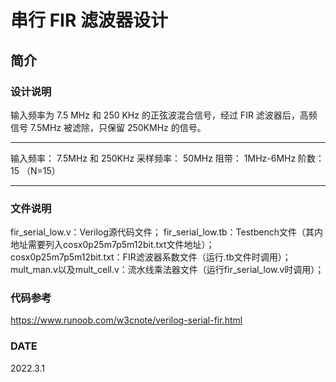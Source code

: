 # 串行 FIR 滤波器设计
## 简介
### 设计说明
输入频率为 7.5 MHz 和 250 KHz 的正弦波混合信号，经过 FIR 滤波器后，高频信号 7.5MHz 被滤除，只保留 250KMHz 的信号。
***
输入频率：    7.5MHz 和 250KHz
采样频率：    50MHz
阻带：           1MHz-6MHz
阶数：           15 （N=15）
***
### 文件说明
fir_serial_low.v：Verilog源代码文件；
fir_serial_low.tb：Testbench文件（其内地址需要列入cosx0p25m7p5m12bit.txt文件地址）；
cosx0p25m7p5m12bit.txt：FIR滤波器系数文件（运行.tb文件时调用）；
mult_man.v以及mult_cell.v：流水线乘法器文件（运行fir_serial_low.v时调用）；
### 代码参考
https://www.runoob.com/w3cnote/verilog-serial-fir.html
### DATE 
2022.3.1
